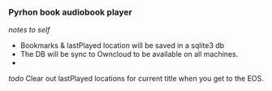 ### Pyrhon book audiobook player

_notes to self_
- Bookmarks & lastPlayed location will be saved in a sqlite3 db
- The DB will be sync to Owncloud to be available on all machines.
-
_todo_
Clear out lastPlayed locations for current title when you get to the EOS.
